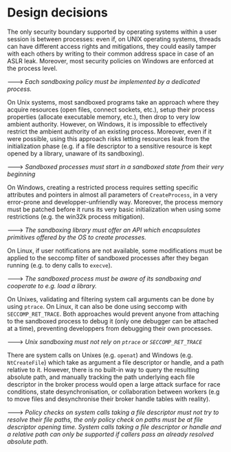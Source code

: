 # Design decisions

The only security boundary supported by operating systems within a user session is between processes: even if, on UNIX operating systems, threads can have different access rights and mitigations, they could easily tamper with each others by writing to their common address space in case of an ASLR leak. Moreover, most security policies on Windows are enforced at the process level.

---> *Each sandboxing policy must be implemented by a dedicated process.*

On Unix systems, most sandboxed programs take an approach where they acquire resources (open files, connect sockets, etc.), setup their process properties (allocate executable memory, etc.), then drop to very low ambient authority. However, on Windows, it is impossible to effectively restrict the ambient authority of an existing process. Moreover, even if it were possible, using this approach risks letting resources leak from the initialization phase (e.g. if a file descriptor to a sensitive resource is kept opened by a library, unaware of its sandboxing).

---> *Sandboxed processes must start in a sandboxed state from their very beginning*

On Windows, creating a restricted process requires setting specific attributes and pointers in almost all parameters of `CreateProcess`, in a very error-prone and developper-unfriendly way. Moreover, the process memory must be patched before it runs its very basic initialization when using some restrictions (e.g. the win32k process mitigation).

---> *The sandboxing library must offer an API which encapsulates primitives offered by the OS to create processes.*

On Linux, if user notifications are not available, some modifications must be applied to the seccomp filter of sandboxed processes after they began running (e.g. to deny calls to `execve`).

---> *The sandboxed process must be aware of its sandboxing and cooperate to e.g. load a library.*

On Unixes, validating and filtering system call arguments can be done by using `ptrace`. On Linux, it can also be done using seccomp with `SECCOMP_RET_TRACE`. Both approaches would prevent anyone from attaching to the sandboxed process to debug it (only one debugger can be attached at a time), preventing developpers from debugging their own processes.

---> *Unix sandboxing must not rely on `ptrace` or `SECCOMP_RET_TRACE`*

There are system calls on Unixes (e.g. `openat`) and Windows (e.g. `NtCreateFile`) which take as argument a file descriptor or handle, and a path relative to it. However, there is no built-in way to query the resulting absolute path, and manually tracking the path underlying each file descriptor in the broker process would open a large attack surface for race conditions, state desynchronisation, or collaboration between workers (e.g to move files and desynchronise their broker handle tables with reality).

---> *Policy checks on system calls taking a file descriptor must not try to resolve their file paths, the only policy check on paths must be at file descriptor opening time. System calls taking a file descriptor or handle and a relative path can only be supported if callers pass an already resolved absolute path.*
